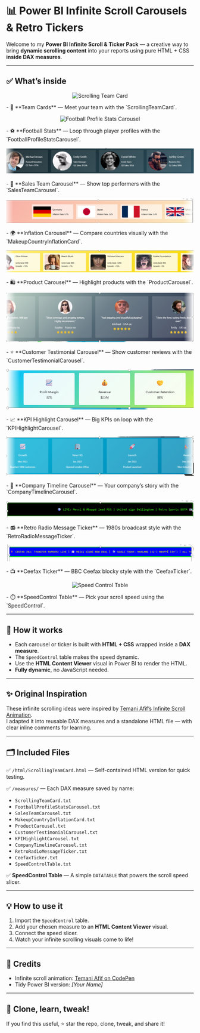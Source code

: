 # 📊 Power BI Infinite Scroll Carousels & Retro Tickers

Welcome to my **Power BI Infinite Scroll & Ticker Pack** — a creative way to bring **dynamic scrolling content** into your reports using pure HTML + CSS **inside DAX measures**.

---

## ✅ **What’s inside**

<p align='center'>
  <img src="img/ScrollingTeamCard.png" alt="Scrolling Team Card" style="max-width: 100%;">
</p>
- 👥 **Team Cards** — Meet your team with the `ScrollingTeamCard`.

<p align='center'>
  <img src="img/FootballProfileStatsCarousel.png" alt="Football Profile Stats Carousel" style="max-width: 100%;">
</p>
- ⚽ **Football Stats** — Loop through player profiles with the `FootballProfileStatsCarousel`.

<p align='center'>
  <img src="img/SalesTeamCarousel.png" alt="Sales Team Carousel" style="max-width: 100%;">
</p>
- 💼 **Sales Team Carousel** — Show top performers with the `SalesTeamCarousel`.

<p align='center'>
  <img src="img/MakeupCountryInflationCard.png" alt="Makeup Country Inflation Card" style="max-width: 100%;">
</p>
- 🌍 **Inflation Carousel** — Compare countries visually with the `MakeupCountryInflationCard`.

<p align='center'>
  <img src="img/ProductCarousel.png" alt="Product Carousel" style="max-width: 100%;">
</p>
- 🛍️ **Product Carousel** — Highlight products with the `ProductCarousel`.

<p align='center'>
  <img src="img/CustomerTestimonialCarousel.png" alt="Customer Testimonial Carousel" style="max-width: 100%;">
</p>
- ⭐ **Customer Testimonial Carousel** — Show customer reviews with the `CustomerTestimonialCarousel`.

<p align='center'>
  <img src="img/KPIHighlightCarousel.png" alt="KPI Highlight Carousel" style="max-width: 100%;">
</p>
- 📈 **KPI Highlight Carousel** — Big KPIs on loop with the `KPIHighlightCarousel`.

<p align='center'>
  <img src="img/CompanyTimelineCarousel.png" alt="Company Timeline Carousel" style="max-width: 100%;">
</p>
- 🏢 **Company Timeline Carousel** — Your company’s story with the `CompanyTimelineCarousel`.

<p align='center'>
  <img src="img/RetroRadioMessageTicker.png" alt="Retro Radio Message Ticker" style="max-width: 100%;">
</p>
- 📻 **Retro Radio Message Ticker** — 1980s broadcast style with the `RetroRadioMessageTicker`.

<p align='center'>
  <img src="img/CeefaxTicker.png" alt="Ceefax Ticker" style="max-width: 100%;">
</p>
- 📺 **Ceefax Ticker** — BBC Ceefax blocky style with the `CeefaxTicker`.

<p align='center'>
  <img src="img/SpeedControlTable.png" alt="Speed Control Table" style="max-width: 100%;">
</p>
- ⏱️ **SpeedControl Table** — Pick your scroll speed using the `SpeedControl`.

---

## 🧩 **How it works**

- Each carousel or ticker is built with **HTML + CSS** wrapped inside a **DAX measure**.
- The `SpeedControl` table makes the speed dynamic.
- Use the **HTML Content Viewer** visual in Power BI to render the HTML.
- **Fully dynamic**, no JavaScript needed.

---

## ✨ **Original Inspiration**

These infinite scrolling ideas were inspired by [Temani Afif’s Infinite Scroll Animation](https://codepen.io/t_afif/pen/jOXRGGx).  
I adapted it into reusable DAX measures and a standalone HTML file — with clear inline comments for learning.

---

## 🗂️ **Included Files**

✅ `/html/ScrollingTeamCard.html` — Self-contained HTML version for quick testing.

✅ `/measures/` — Each DAX measure saved by name:
- `ScrollingTeamCard.txt`
- `FootballProfileStatsCarousel.txt`
- `SalesTeamCarousel.txt`
- `MakeupCountryInflationCard.txt`
- `ProductCarousel.txt`
- `CustomerTestimonialCarousel.txt`
- `KPIHighlightCarousel.txt`
- `CompanyTimelineCarousel.txt`
- `RetroRadioMessageTicker.txt`
- `CeefaxTicker.txt`
- `SpeedControlTable.txt`

✅ **SpeedControl Table** — A simple `DATATABLE` that powers the scroll speed slicer.

---

## 💡 **How to use it**

1. Import the `SpeedControl` table.
2. Add your chosen measure to an **HTML Content Viewer** visual.
3. Connect the speed slicer.
4. Watch your infinite scrolling visuals come to life!

---

## 🎉 **Credits**

- Infinite scroll animation: [Temani Afif on CodePen](https://codepen.io/t_afif/pen/jOXRGGx)
- Tidy Power BI version: *[Your Name]*

---

## 🚀 **Clone, learn, tweak!**

If you find this useful, ⭐ star the repo, clone, tweak, and share it!

